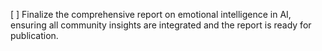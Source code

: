 [ ] Finalize the comprehensive report on emotional intelligence in AI, ensuring all community insights are integrated and the report is ready for publication.